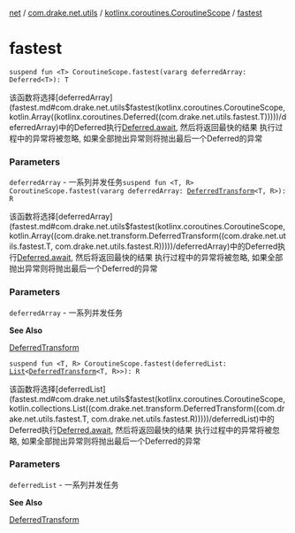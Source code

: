 [net](../../index.md) / [com.drake.net.utils](../index.md) / [kotlinx.coroutines.CoroutineScope](index.md) / [fastest](./fastest.md)

# fastest

`suspend fun <T> CoroutineScope.fastest(vararg deferredArray: Deferred<T>): T`

该函数将选择[deferredArray](fastest.md#com.drake.net.utils$fastest(kotlinx.coroutines.CoroutineScope, kotlin.Array((kotlinx.coroutines.Deferred((com.drake.net.utils.fastest.T)))))/deferredArray)中的Deferred执行[Deferred.await](#), 然后将返回最快的结果
执行过程中的异常将被忽略, 如果全部抛出异常则将抛出最后一个Deferred的异常

### Parameters

`deferredArray` - 一系列并发任务`suspend fun <T, R> CoroutineScope.fastest(vararg deferredArray: `[`DeferredTransform`](../../com.drake.net.transform/-deferred-transform/index.md)`<T, R>): R`

该函数将选择[deferredArray](fastest.md#com.drake.net.utils$fastest(kotlinx.coroutines.CoroutineScope, kotlin.Array((com.drake.net.transform.DeferredTransform((com.drake.net.utils.fastest.T, com.drake.net.utils.fastest.R)))))/deferredArray)中的Deferred执行[Deferred.await](#), 然后将返回最快的结果
执行过程中的异常将被忽略, 如果全部抛出异常则将抛出最后一个Deferred的异常

### Parameters

`deferredArray` - 一系列并发任务

**See Also**

[DeferredTransform](../../com.drake.net.transform/-deferred-transform/index.md)

`suspend fun <T, R> CoroutineScope.fastest(deferredList: `[`List`](https://kotlinlang.org/api/latest/jvm/stdlib/kotlin.collections/-list/index.html)`<`[`DeferredTransform`](../../com.drake.net.transform/-deferred-transform/index.md)`<T, R>>): R`

该函数将选择[deferredList](fastest.md#com.drake.net.utils$fastest(kotlinx.coroutines.CoroutineScope, kotlin.collections.List((com.drake.net.transform.DeferredTransform((com.drake.net.utils.fastest.T, com.drake.net.utils.fastest.R)))))/deferredList)中的Deferred执行[Deferred.await](#), 然后将返回最快的结果
执行过程中的异常将被忽略, 如果全部抛出异常则将抛出最后一个Deferred的异常

### Parameters

`deferredList` - 一系列并发任务

**See Also**

[DeferredTransform](../../com.drake.net.transform/-deferred-transform/index.md)

